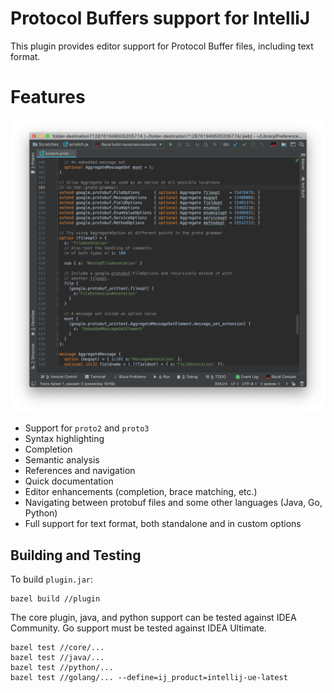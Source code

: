 # Protocol Buffers support for IntelliJ

This plugin provides editor support for Protocol Buffer files, including text
format.

# Features

![Editor](doc/editor.png)

* Support for `proto2` and `proto3`
* Syntax highlighting
* Completion
* Semantic analysis
* References and navigation
* Quick documentation
* Editor enhancements (completion, brace matching, etc.)
* Navigating between protobuf files and some other languages (Java, Go, Python)
* Full support for text format, both standalone and in custom options



## Building and Testing

To build `plugin.jar`:

```
bazel build //plugin
```

The core plugin, java, and python support can be tested against IDEA Community.
Go support must be tested against IDEA Ultimate.

```
bazel test //core/...
bazel test //java/...
bazel test //python/...
bazel test //golang/... --define=ij_product=intellij-ue-latest
```
